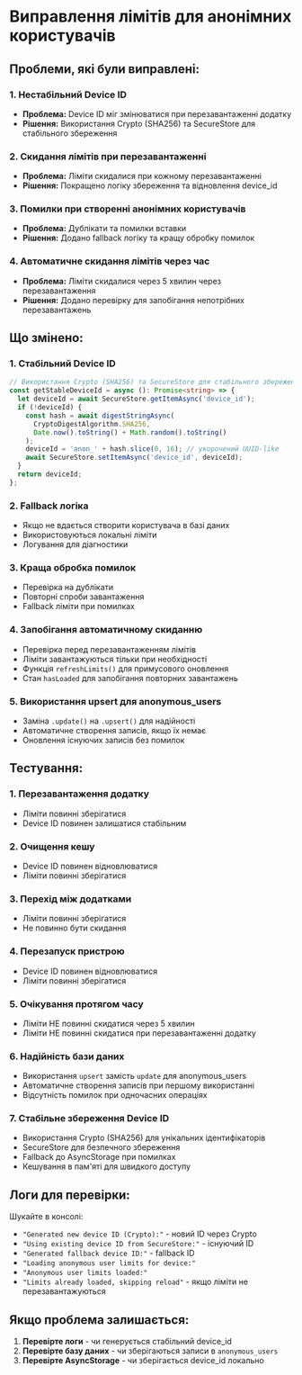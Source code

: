 # Виправлення лімітів для анонімних користувачів

## Проблеми, які були виправлені:

### 1. **Нестабільний Device ID**
- **Проблема:** Device ID міг змінюватися при перезавантаженні додатку
- **Рішення:** Використання Crypto (SHA256) та SecureStore для стабільного збереження

### 2. **Скидання лімітів при перезавантаженні**
- **Проблема:** Ліміти скидалися при кожному перезавантаженні
- **Рішення:** Покращено логіку збереження та відновлення device_id

### 3. **Помилки при створенні анонімних користувачів**
- **Проблема:** Дублікати та помилки вставки
- **Рішення:** Додано fallback логіку та кращу обробку помилок

### 4. **Автоматичне скидання лімітів через час**
- **Проблема:** Ліміти скидалися через 5 хвилин через перезавантаження
- **Рішення:** Додано перевірку для запобігання непотрібних перезавантажень

## Що змінено:

### 1. **Стабільний Device ID**
```typescript
// Використання Crypto (SHA256) та SecureStore для стабільного збереження
const getStableDeviceId = async (): Promise<string> => {
  let deviceId = await SecureStore.getItemAsync('device_id');
  if (!deviceId) {
    const hash = await digestStringAsync(
      CryptoDigestAlgorithm.SHA256, 
      Date.now().toString() + Math.random().toString()
    );
    deviceId = 'anon_' + hash.slice(0, 16); // укорочений UUID-like
    await SecureStore.setItemAsync('device_id', deviceId);
  }
  return deviceId;
};
```

### 2. **Fallback логіка**
- Якщо не вдається створити користувача в базі даних
- Використовуються локальні ліміти
- Логування для діагностики

### 3. **Краща обробка помилок**
- Перевірка на дублікати
- Повторні спроби завантаження
- Fallback ліміти при помилках

### 4. **Запобігання автоматичному скиданню**
- Перевірка перед перезавантаженням лімітів
- Ліміти завантажуються тільки при необхідності
- Функція `refreshLimits()` для примусового оновлення
- Стан `hasLoaded` для запобігання повторних завантажень

### 5. **Використання upsert для anonymous_users**
- Заміна `.update()` на `.upsert()` для надійності
- Автоматичне створення записів, якщо їх немає
- Оновлення існуючих записів без помилок

## Тестування:

### 1. **Перезавантаження додатку**
- Ліміти повинні зберігатися
- Device ID повинен залишатися стабільним

### 2. **Очищення кешу**
- Device ID повинен відновлюватися
- Ліміти повинні зберігатися

### 3. **Перехід між додатками**
- Ліміти повинні зберігатися
- Не повинно бути скидання

### 4. **Перезапуск пристрою**
- Device ID повинен відновлюватися
- Ліміти повинні зберігатися

### 5. **Очікування протягом часу**
- Ліміти НЕ повинні скидатися через 5 хвилин
- Ліміти НЕ повинні скидатися при перезавантаженні додатку

### 6. **Надійність бази даних**
- Використання `upsert` замість `update` для anonymous_users
- Автоматичне створення записів при першому використанні
- Відсутність помилок при одночасних операціях

### 7. **Стабільне збереження Device ID**
- Використання Crypto (SHA256) для унікальних ідентифікаторів
- SecureStore для безпечного збереження
- Fallback до AsyncStorage при помилках
- Кешування в пам'яті для швидкого доступу

## Логи для перевірки:

Шукайте в консолі:
- `"Generated new device ID (Crypto):"` - новий ID через Crypto
- `"Using existing device ID from SecureStore:"` - існуючий ID
- `"Generated fallback device ID:"` - fallback ID
- `"Loading anonymous user limits for device:"`
- `"Anonymous user limits loaded:"`
- `"Limits already loaded, skipping reload"` - якщо ліміти не перезавантажуються

## Якщо проблема залишається:

1. **Перевірте логи** - чи генерується стабільний device_id
2. **Перевірте базу даних** - чи зберігаються записи в `anonymous_users`
3. **Перевірте AsyncStorage** - чи зберігається device_id локально 